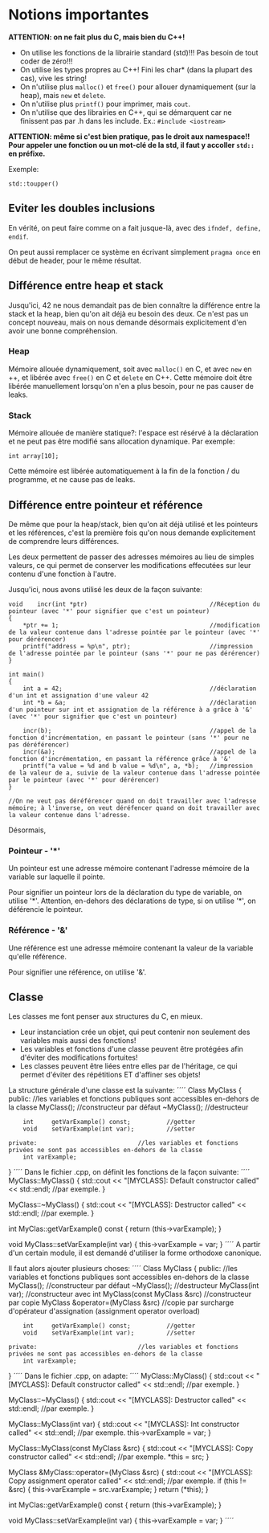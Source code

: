 # Notions importantes

**ATTENTION: on ne fait plus du C, mais bien du C++!**
- On utilise les fonctions de la librairie standard (std)!!! Pas besoin de tout coder de zéro!!!
- On utilise les types propres au C++! Fini les char* (dans la plupart des cas), vive les string!
- On n'utilise plus ```malloc()``` et ```free()``` pour allouer dynamiquement (sur la heap), mais ```new``` et ```delete```.
- On n'utilise plus ```printf()``` pour imprimer, mais ```cout```.
- On n'utilise que des librairies en C++, qui se démarquent car ne finissent pas par .h dans les include. Ex.: ```#include <iostream>```

**ATTENTION: même si c'est bien pratique, pas le droit aux namespace!! Pour appeler une fonction ou un mot-clé de la std, il faut y accoller ```std::``` en préfixe.**

Exemple:
```
std::toupper()
```

## Eviter les doubles inclusions
En vérité, on peut faire comme on a fait jusque-là, avec des ```ifndef, define, endif```.

On peut aussi remplacer ce système en écrivant simplement ```pragma once``` en début de header, pour le même résultat.

## Différence entre heap et stack
Jusqu'ici, 42 ne nous demandait pas de bien connaître la différence entre la stack et la heap, bien qu'on ait déjà eu besoin des deux. 
Ce n'est pas un concept nouveau, mais on nous demande désormais explicitement d'en avoir une bonne compréhension.

### Heap
Mémoire allouée dynamiquement, soit avec ```malloc()``` en C, et avec ```new``` en ++, et libérée avec ```free()``` en C et ```delete``` en C++.
Cette mémoire doit être libérée manuellement lorsqu'on n'en a plus besoin, pour ne pas causer de leaks.

### Stack
Mémoire allouée de manière statique?: l'espace est résérvé à la déclaration et ne peut pas être modifié sans allocation dynamique. Par exemple: 
```
int	array[10];
```
Cette mémoire est libérée automatiquement à la fin de la fonction / du programme, et ne cause pas de leaks.

## Différence entre pointeur et référence
De même que pour la heap/stack, bien qu'on ait déjà utilisé et les pointeurs et les références, c'est la première fois qu'on nous demande explicitement de comprendre leurs différences.

Les deux permettent de passer des adresses mémoires au lieu de simples valeurs, ce qui permet de conserver les modifications effecutées sur leur contenu d'une fonction à l'autre.

Jusqu'ici, nous avons utilisé les deux de la façon suivante:
```
void	incr(int *ptr)									//Réception du pointeur (avec '*' pour signifier que c'est un pointeur)
{
	*ptr += 1;											//modification de la valeur contenue dans l'adresse pointée par le pointeur (avec '*' pour dérérencer)
	printf("address = %p\n", ptr);						//impression de l'adresse pointée par le pointeur (sans '*' pour ne pas dérérencer)
}

int	main()
{
	int	a = 42;											//déclaration d'un int et assignation d'une valeur 42
	int	*b = &a;										//déclaration d'un pointeur sur int et assignation de la référence à a grâce à '&' (avec '*' pour signifier que c'est un pointeur)

	incr(b);											//appel de la fonction d'incrémentation, en passant le pointeur (sans '*' pour ne pas déréférencer)
	incr(&a);											//appel de la fonction d'incrémentation, en passant la référence grâce à '&'
	printf("a value = %d and b value = %d\n", a, *b);	//impression de la valeur de a, suivie de la valeur contenue dans l'adresse pointée par le pointeur (avec '*' pour dérérencer)
}

//On ne veut pas déréférencer quand on doit travailler avec l'adresse mémoire; à l'inverse, on veut déréfencer quand on doit travailler avec la valeur contenue dans l'adresse.
```

Désormais,


### Pointeur - '\*'
Un pointeur est une adresse mémoire contenant l'adresse mémoire de la variable sur laquelle il pointe.

Pour signifier un pointeur lors de la déclaration du type de variable, on utilise '\*'. Attention, en-dehors des déclarations de type, si on utilise '\*', on déférencie le pointeur.

### Référence - '&'
Une référence est une adresse mémoire contenant la valeur de la variable qu'elle référence.

Pour signifier une référence, on utilise '&'.


## Classe
Les classes me font penser aux structures du C, en mieux.
- Leur instanciation crée un objet, qui peut contenir non seulement des variables mais aussi des fonctions!
- Les variables et fonctions d'une classe peuvent être protégées afin d'éviter des modifications fortuites!
- Les classes peuvent être liées entre elles par de l'héritage, ce qui permet d'éviter des répétitions ET d'affiner ses objets!

La structure générale d'une classe est la suivante:
´´´´
Class	MyClass
{
	public:								//les variables et fonctions publiques sont accessibles en-dehors de la classe
		MyClass();								//constructeur par défaut
		~MyClass();								//destructeur

		int		getVarExample() const;			//getter
		void	setVarExample(int var);			//setter

	private:							//les variables et fonctions privées ne sont pas accessibles en-dehors de la classe
		int	varExample;
}
´´´´
Dans le fichier .cpp, on définit les fonctions de la façon suivante:
´´´´
MyClass::MyClass()
{
	std::cout << "[MYCLASS]: Default constructor called" << std::endl;		//par exemple.
}

MyClass::~MyClass()
{
	std::cout << "[MYCLASS]: Destructor called" << std::endl;				//par exemple.
}

int		MyClas::getVarExample() const
{
	return (this->varExample);
}

void	MyClass::setVarExample(int var)
{
	this->varExample = var;
}
´´´´
A partir d'un certain module, il est demandé d'utiliser la forme orthodoxe canonique.

Il faut alors ajouter plusieurs choses:
´´´´
Class	MyClass
{
	public:								//les variables et fonctions publiques sont accessibles en-dehors de la classe
		MyClass();								//constructeur par défaut
		~MyClass();								//destructeur
		MyClass(int var);						//constructeur avec int
		MyClass(const MyClass &src)				//constructeur par copie
		MyClass &operator=(MyClass &src)		//copie par surcharge d'opérateur d'assignation (assignment operator overload)

		int		getVarExample() const;			//getter
		void	setVarExample(int var);			//setter

	private:							//les variables et fonctions privées ne sont pas accessibles en-dehors de la classe
		int	varExample;
}
´´´´
Dans le fichier .cpp, on adapte:
´´´´
MyClass::MyClass()
{
	std::cout << "[MYCLASS]: Default constructor called" << std::endl;			//par exemple.
}

MyClass::~MyClass()
{
	std::cout << "[MYCLASS]: Destructor called" << std::endl;					//par exemple.
}

MyClass::MyClass(int var)
{
	std::cout << "[MYCLASS]: Int constructor called" << std::endl;				//par exemple.
	this->varExample = var;
}

MyClass::MyClass(const MyClass &src)
{
	std::cout << "[MYCLASS]: Copy constructor called" << std::endl;				//par exemple.
	*this = src;
}

MyClass	&MyClass::operator=(MyClass &src)
{
	std::cout << "[MYCLASS]: Copy assignment operator called" << std::endl;		//par exemple.
	if (this != &src)
	{
		this->varExample = src.varExample;
	}
	return (*this);
}

int		MyClas::getVarExample() const
{
	return (this->varExample);
}

void	MyClass::setVarExample(int var)
{
	this->varExample = var;
}
´´´´
